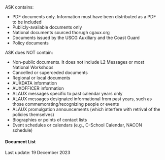 
ASK contains:
- PDF documents only. Information must have been distributed as a PDF to be included
- Publicly-available documents only
- National documents sourced thorugh cgaux.org
- Documents issued by the USCG Auxiliary and the Coast Guard 
- Policy documents

ASK does NOT contain:
- Non-public documents. It does not include L2 Messages or most National Workshops
- Cancelled or superceded documents
- Regional or local documents
- AUXDATA information
- AUXOFFICER information
- ALAUX messages specific to past calendar years only
- ALAUX messages designated informational from past years, such as those commemorating/recognizing people or events
- ALAUX promulgation announcements (which interfere with retrival of the policies themselves)
- Biographies or points of contact lists
- Event schedules or calendars (e.g., C-School Calendar, NACON schedule)

#### Document List
Last update: 19 December 2023  